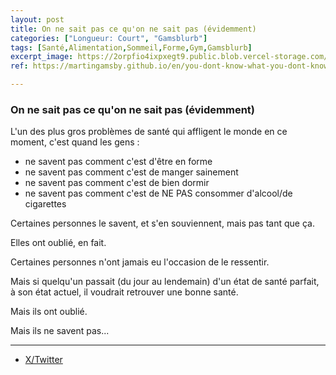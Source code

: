 ```yaml
---
layout: post
title: On ne sait pas ce qu'on ne sait pas (évidemment)
categories: ["Longueur: Court", "Gamsblurb"]
tags: [Santé,Alimentation,Sommeil,Forme,Gym,Gamsblurb]
excerpt_image: https://2orpfio4ixpxegt9.public.blob.vercel-storage.com/blogPost/cm1mddzx3004djn0cog7madhv/preview-image-j0gpwHRoBWBG1VCVlJSByH1XulkSp0.jpg
ref: https://martingamsby.github.io/en/you-dont-know-what-you-dont-know-obviously

---
```


### **On ne sait pas ce qu'on ne sait pas (évidemment)**

L'un des plus gros problèmes de santé qui affligent le monde en ce moment, c'est quand les gens :

- ne savent pas comment c'est d'être en forme
- ne savent pas comment c'est de manger sainement
- ne savent pas comment c'est de bien dormir
- ne savent pas comment c'est de NE PAS consommer d'alcool/de cigarettes

Certaines personnes le savent, et s'en souviennent, mais pas tant que ça.

Elles ont oublié, en fait.

Certaines personnes n'ont jamais eu l'occasion de le ressentir.

Mais si quelqu'un passait (du jour au lendemain) d'un état de santé parfait, à son état actuel, il voudrait retrouver une bonne santé.

Mais ils ont oublié.

Mais ils ne savent pas...

---

- [X/Twitter](https://x.com/MartinGamsby/status/1840070637320061416)

